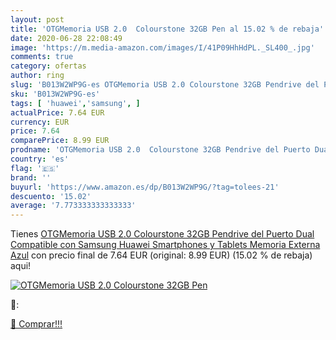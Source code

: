 ```yaml
---
layout: post
title: 'OTGMemoria USB 2.0  Colourstone 32GB Pen al 15.02 % de rebaja'
date: 2020-06-28 22:08:49
image: 'https://m.media-amazon.com/images/I/41P09HhHdPL._SL400_.jpg'
comments: true
category: ofertas
author: ring
slug: 'B013W2WP9G-es OTGMemoria USB 2.0 Colourstone 32GB Pendrive del Puerto...'
sku: 'B013W2WP9G-es'
tags: [ 'huawei','samsung', ]
actualPrice: 7.64 EUR
currency: EUR
price: 7.64
comparePrice: 8.99 EUR
prodname: 'OTGMemoria USB 2.0  Colourstone 32GB Pendrive del Puerto Dual Compatible con Samsung Huawei Smartphones y Tablets Memoria Externa  Azul'
country: 'es'
flag: '🇪🇸'
brand: ''
buyurl: 'https://www.amazon.es/dp/B013W2WP9G/?tag=tolees-21'
descuento: '15.02'
average: '7.773333333333333'
---
```


Tienes [OTGMemoria USB 2.0  Colourstone 32GB Pendrive del Puerto Dual Compatible con Samsung Huawei Smartphones y Tablets Memoria Externa  Azul](https://www.amazon.es/dp/B013W2WP9G/?tag=tolees-21) con precio final de  7.64 EUR (original: 8.99 EUR) (15.02 %  de rebaja) aqui!

[![OTGMemoria USB 2.0  Colourstone 32GB Pen](https://m.media-amazon.com/images/I/41P09HhHdPL._SL400_.jpg)](https://www.amazon.es/dp/B013W2WP9G/?tag=tolees-21)

🔎:


[🛒 Comprar!!!](https://www.amazon.es/dp/B013W2WP9G/?tag=tolees-21)
